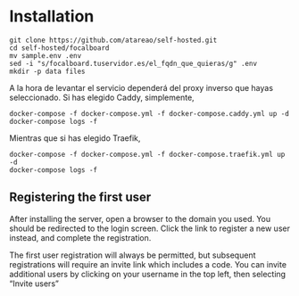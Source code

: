 # Installation

```
git clone https://github.com/atareao/self-hosted.git
cd self-hosted/focalboard
mv sample.env .env
sed -i "s/focalboard.tuservidor.es/el_fqdn_que_quieras/g" .env
mkdir -p data files
```

A la hora de levantar el servicio dependerá del proxy inverso que hayas seleccionado. Si has elegido Caddy, simplemente,

```
docker-compose -f docker-compose.yml -f docker-compose.caddy.yml up -d
docker-compose logs -f
```

Mientras que si has elegido Traefik,

```
docker-compose -f docker-compose.yml -f docker-compose.traefik.yml up -d
docker-compose logs -f
```

## Registering the first user

After installing the server, open a browser to the domain you used. You should be redirected to the login screen. Click the link to register a new user instead, and complete the registration.

The first user registration will always be permitted, but subsequent registrations will require an invite link which includes a code. You can invite additional users by clicking on your username in the top left, then selecting “Invite users”
